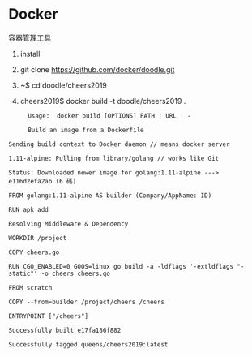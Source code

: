 # Docker
容器管理工具

1. install

2. git clone https://github.com/docker/doodle.git

3. ~$ cd doodle/cheers2019

4.  cheers2019$ docker build -t doodle/cheers2019 .

          Usage:  docker build [OPTIONS] PATH | URL | -

          Build an image from a Dockerfile
          
>>> 

    Sending build context to Docker daemon // means docker server
    
    1.11-alpine: Pulling from library/golang // works like Git
    
    Status: Downloaded newer image for golang:1.11-alpine ---> e116d2efa2ab (6 碼)
    
    FROM golang:1.11-alpine AS builder (Company/AppName: ID)
    
    RUN apk add
    
    Resolving Middleware & Dependency
    
    WORKDIR /project
    
    COPY cheers.go 
    
    RUN CGO_ENABLED=0 GOOS=linux go build -a -ldflags '-extldflags "-static"' -o cheers cheers.go
    
    FROM scratch
    
    COPY --from=builder /project/cheers /cheers
    
    ENTRYPOINT ["/cheers"]
    
    Successfully built e17fa186f882
    
    Successfully tagged queens/cheers2019:latest
    
  

    
    
    
